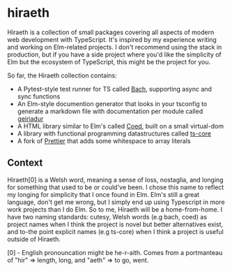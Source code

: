 # hiraeth

Hiraeth is a collection of small packages covering all aspects of modern web development with TypeScript. It's inspired by my experience writing and working on Elm-related projects. I don't recommend using the stack in production, but if you have a side project where you'd like the simplicity of Elm but the ecosystem of TypeScript, this might be the project for you.

So far, the Hiraeth collection contains:
- A Pytest-style test runner for TS called [Bach](https://github.com/eeue56/bach), supporting async and sync functions
- An Elm-style documention generator that looks in your tsconfig to generate a markdown file with documentation per module called [geiriadur](https://github.com/eeue56/geiriadur)
- A HTML library similar to Elm's called [Coed](https://github.com/eeue56/coed), built on a small virtual-dom
- A library with functional programming datastructures called [ts-core](https://github.com/eeue56/ts-core/)
- A fork of [Prettier](https://github.com/eeue56/prettier) that adds some whitespace to array literals

## Context

Hiraeth[0] is a Welsh word, meaning a sense of loss, nostaglia, and longing for something that used to be or could've been. I chose this name to reflect my longing for simplicity that I once found in Elm. Elm's still a great language, don't get me wrong, but I simply end up using Typescript in more work projects than I do Elm. So to me, Hiraeth will be a home-from-home. I have two naming standards: cutesy, Welsh words (e.g bach, coed) as project names when I think the project is novel but better alternatives exist, and to-the point explicit names (e.g ts-core) when I think a project is useful outside of Hiraeth.

[0] - English pronouncation might be he-r-aith. Comes from a portmanteau of "hir" => length, long, and "aeth" => to go, went.
